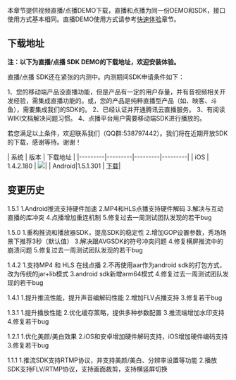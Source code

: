 本章节提供视频直播/点播DEMO下载，直播和点播为同一份DEMO和SDK，接口使用方式基本相同。直播DEMO使用方式请参考[快速体验](https://cloud.tencent.com/doc/product/267/快速体验)章节。
## 下载地址

**注：以下为直播/点播 SDK DEMO的下载地址，欢迎安装体验。**

直播/点播 SDK还在紧张的内测中。内测期间SDK申请条件如下：

1、您的移动端产品没直播功能，但是产品有一定的用户存量，并有音视频相关开发经验，需集成直播功能的。或，您的产品是纯粹直播型产品（如、映客、斗鱼），需要集成我们的SDK的。
2、已经认证并开通腾讯云直播服务。
3、有阅读WIKI文档解决问题习惯。
4、点播平台用户需要移动端SDK进行播放的。

若您满足以上条件，欢迎联系我们（QQ群:538797442）。我们将在近期开放SDK的下载，感谢等待。谢谢！



| 系统 | 版本 | 下载地址 | 
|---------|---------|---------|---------|
| iOS | 1.4.2.180 |  ![](//mccdn.qcloud.com/static/img/96240acaa7936727d75609a983262a27/image.png)|
| Android|1.5.1.301 | [下载](https://mccdn.qcloud.com/static/archive/5afff09d6b40a48db78243c24c5ca651/rtmpdemo-1.5.1.301.apk.zip)|

## 变更历史
1.5.1
1.Android推流支持硬件加速
2.MP4和HLS点播支持硬件解码
3.解决与互动直播的库冲突
4.点播增加重连机制
5.修复过去一周测试团队发现的若干bug

1.5.0
1.重构推流和播放器SDK，提高SDK的稳定性
2.增加GOP设置参数，秀场场景下推荐3秒（默认值）
3.解决跟AVGSDK的符号冲突问题
4.修复横屏推流中的崩溃问题
5.修复过去一周测试团队发现的若干bug

1.4.2
1.支持MP4 和 HLS 在线点播
2.不再使用aar作为android sdk的打包方式，改为传统的jar+lib模式
3.android sdk新增arm64模式
4.修复过去一周测试团队发现的若干bug


1.4.1
1.提升推流性能，提升声音编解码性能
2.增加FLV点播支持
3.修复若干bug

1.3.1
1.提升播放性能
2.优化缓存策略，提供多种参数配置
3.推流端增加水印支持
4.修复若干bug

1.2.1
1.优化美颜/美白效果
2.iOS和安卓增加硬件解码支持，iOS增加硬件编码支持
3.修复若干bug

1.1.1
1.推流SDK支持RTMP协议，并支持美颜/美白、分辨率设置等功能
2.播放SDK支持FLV/RTMP协议，支持画面裁剪，支持横竖屏切换
